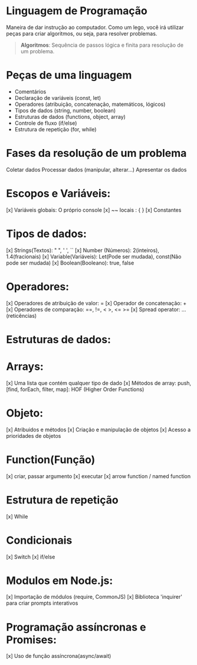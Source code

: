 # Linguagem de Programação

Maneira de dar instrução ao computador.
Como um lego, você irá utilizar peças para criar algoritmos, ou seja, para resolver problemas.
 > **Algoritmos**: Sequência de passos lógica e finita para resolução de um problema.

# Peças de uma linguagem

 - Comentários
 - Declaração de variáveis (const, let)
 - Operadores (atribuição, concatenação, matemáticos, lógicos)
 - Tipos de dados (string, number, boolean)
 - Estruturas de dados (functions, object, array)
 - Controle de fluxo (if/else)
 - Estrutura de repetição (for, while)

# Fases da resolução de um problema

 Coletar dados
 Processar dados (manipular, alterar...)
 Apresentar os dados

# Escopos e Variáveis:

 [x] Variáveis globais: O próprio console
 [x] ~~ locais : { }
 [x] Constantes

# Tipos de dados:

   [x] Strings(Textos): " ", ' ', `` 
   [x] Number (Números): 2(inteiros), 1.4(fracionais)
   [x] Variable(Variáveis): Let(Pode ser mudada), const(Não pode ser mudada)
   [x] Boolean(Booleano): true, false

# Operadores:

   [x] Operadores de atribuição de valor: =
   [x] Operador de concatenação: +
   [x] Operadores de comparação: ==, !=, < >, <= >=
   [x] Spread operator: ... (reticências)

# Estruturas de dados:

  # Arrays:
   [x] Uma lista que contém qualquer tipo de dado
   [x] Métodos de array: push, [find, forEach, filter, map]: HOF (Higher Order Functions)

  # Objeto:
   [x] Atribuidos e métodos
   [x] Criação e manipulação de objetos
   [x] Acesso a prioridades de objetos

# Function(Função)

   [x] criar, passar argumento
   [x] executar
   [x] arrow function / named function  

# Estrutura de repetição

  [x] While

# Condicionais

  [x] Switch
  [x] if/else

# Modulos em Node.js:

 [x] Importação de módulos (require, CommonJS)
 [x] Biblioteca 'inquirer' para criar prompts interativos

# Programação assíncronas e Promises:

 [x] Uso de função assíncrona(async/await)